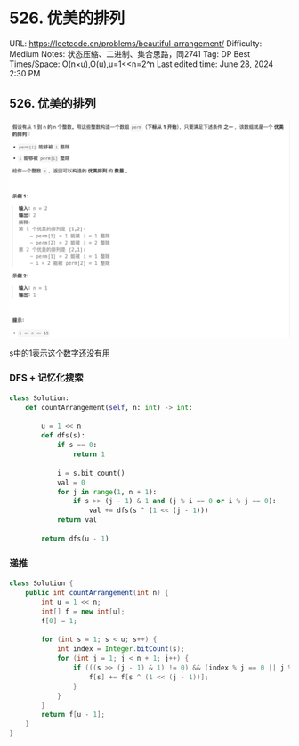 # 526. 优美的排列

URL: https://leetcode.cn/problems/beautiful-arrangement/
Difficulty: Medium
Notes: 状态压缩、二进制、集合思路，同2741
Tag: DP
Best Times/Space: O(n×u),O(u),u=1<<n=2^n
Last edited time: June 28, 2024 2:30 PM

## **526. 优美的排列**

![Untitled](image/526%20%E4%BC%98%E7%BE%8E%E7%9A%84%E6%8E%92%E5%88%97/Untitled.png)

s中的1表示这个数字还没有用

### DFS + 记忆化搜索

```python
class Solution:
    def countArrangement(self, n: int) -> int:
        
        u = 1 << n
        def dfs(s):
            if s == 0:
                return 1
            
            i = s.bit_count()
            val = 0
            for j in range(1, n + 1):
                if s >> (j - 1) & 1 and (j % i == 0 or i % j == 0):
                    val += dfs(s ^ (1 << (j - 1)))
            return val
        
        return dfs(u - 1)
```

### 递推

```java
class Solution {
    public int countArrangement(int n) {
        int u = 1 << n;
        int[] f = new int[u];
        f[0] = 1;

        for (int s = 1; s < u; s++) {
            int index = Integer.bitCount(s);
            for (int j = 1; j < n + 1; j++) {
                if (((s >> (j - 1) & 1) != 0) && (index % j == 0 || j % index == 0)) {
                    f[s] += f[s ^ (1 << (j - 1))];
                }
            }
        }
        return f[u - 1];
    }
}
```